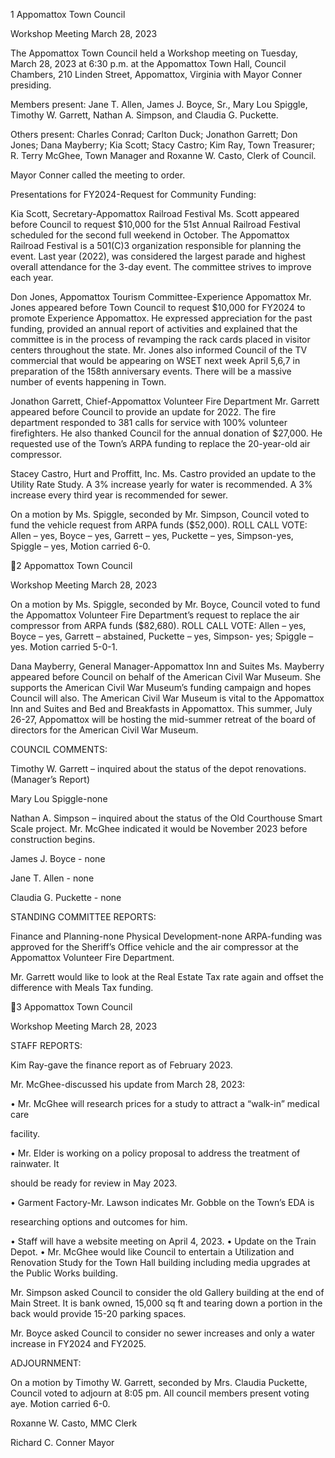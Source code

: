 1  Appomattox Town Council

Workshop Meeting
March 28, 2023

The Appomattox Town Council held a Workshop meeting on Tuesday, March 28, 2023 at 6:30
p.m. at the Appomattox Town Hall, Council Chambers, 210 Linden Street, Appomattox, Virginia
with Mayor Conner presiding.

Members present: Jane T. Allen, James J. Boyce, Sr., Mary Lou Spiggle, Timothy W. Garrett,
Nathan A. Simpson, and Claudia G. Puckette.

Others present: Charles Conrad; Carlton Duck; Jonathon Garrett; Don Jones; Dana Mayberry;
Kia Scott; Stacy Castro; Kim Ray, Town Treasurer; R. Terry McGhee, Town Manager and
Roxanne W. Casto, Clerk of Council.

Mayor Conner called the meeting to order.

Presentations for FY2024-Request for Community Funding:

Kia Scott, Secretary-Appomattox Railroad Festival
Ms. Scott appeared before Council to request $10,000 for the 51st Annual Railroad Festival
scheduled for the second full weekend in October. The Appomattox Railroad Festival is a
501(C)3 organization responsible for planning the event. Last year (2022), was considered the
largest parade and highest overall attendance for the 3-day event. The committee strives to
improve each year.

Don Jones, Appomattox Tourism Committee-Experience Appomattox
Mr. Jones appeared before Town Council to request $10,000 for FY2024 to promote Experience
Appomattox. He expressed appreciation for the past funding, provided an annual report of
activities and explained that the committee is in the process of revamping the rack cards placed
in visitor centers throughout the state. Mr. Jones also informed Council of the TV commercial
that would be appearing on WSET next week April 5,6,7 in preparation of the 158th anniversary
events. There will be a massive number of events happening in Town.

Jonathon Garrett, Chief-Appomattox Volunteer Fire Department
Mr. Garrett appeared before Council to provide an update for 2022. The fire department
responded to 381 calls for service with 100% volunteer firefighters. He also thanked Council for
the annual donation of $27,000. He requested use of the Town’s ARPA funding to replace the
20-year-old air compressor.

Stacey Castro, Hurt and Proffitt, Inc.
Ms. Castro provided an update to the Utility Rate Study. A 3% increase yearly for water is
recommended. A 3% increase every third year is recommended for sewer.

On a motion by Ms. Spiggle, seconded by Mr. Simpson, Council voted to fund the vehicle
request from ARPA funds ($52,000).
ROLL CALL VOTE:  Allen – yes, Boyce – yes, Garrett – yes, Puckette – yes, Simpson-yes,
Spiggle – yes, Motion carried 6-0.

2  Appomattox Town Council

Workshop Meeting
March 28, 2023

On a motion by Ms. Spiggle, seconded by Mr. Boyce, Council voted to fund the Appomattox
Volunteer Fire Department’s request to replace the air compressor from ARPA funds ($82,680).
ROLL CALL VOTE:  Allen – yes, Boyce – yes, Garrett – abstained, Puckette – yes, Simpson-
yes; Spiggle – yes. Motion carried 5-0-1.

Dana Mayberry, General Manager-Appomattox Inn and Suites
Ms. Mayberry appeared before Council on behalf of the American Civil War Museum. She
supports the American Civil War Museum’s funding campaign and hopes Council will also. The
American Civil War Museum is vital to the Appomattox Inn and Suites and Bed and Breakfasts
in Appomattox. This summer, July 26-27, Appomattox will be hosting the mid-summer retreat of
the board of directors for the American Civil War Museum.

COUNCIL COMMENTS:

Timothy W. Garrett – inquired about the status of the depot renovations. (Manager’s Report)

Mary Lou Spiggle-none

Nathan A. Simpson – inquired about the status of the Old Courthouse Smart Scale project. Mr.
McGhee indicated it would be November 2023 before construction begins.

James J. Boyce - none

Jane T. Allen - none

Claudia G. Puckette - none

STANDING COMMITTEE REPORTS:

Finance and Planning-none
Physical Development-none
ARPA-funding was approved for the Sheriff’s Office vehicle and the air compressor at the
Appomattox Volunteer Fire Department.

Mr. Garrett would like to look at the Real Estate Tax rate again and offset the difference with
Meals Tax funding.

3  Appomattox Town Council

Workshop Meeting
March 28, 2023

STAFF REPORTS:

Kim Ray-gave the finance report as of February 2023.

Mr. McGhee-discussed his update from March 28, 2023:

•  Mr. McGhee will research prices for a study to attract a “walk-in” medical care

facility.

•  Mr. Elder is working on a policy proposal to address the treatment of rainwater. It

should be ready for review in May 2023.

•  Garment Factory-Mr. Lawson indicates Mr. Gobble on the Town’s EDA is

researching options and outcomes for him.

•  Staff will have a website meeting on April 4, 2023.
•  Update on the Train Depot.
•  Mr. McGhee would like Council to entertain a Utilization and Renovation Study
for the Town Hall building including media upgrades at the Public Works
building.

Mr. Simpson asked Council to consider the old Gallery building at the end of Main Street. It is
bank owned, 15,000 sq ft and tearing down a portion in the back would provide 15-20 parking
spaces.

Mr. Boyce asked Council to consider no sewer increases and only a water increase in FY2024
and FY2025.

ADJOURNMENT:

On a motion by Timothy W. Garrett, seconded by Mrs. Claudia Puckette, Council voted to
adjourn at 8:05 pm. All council members present voting aye. Motion carried 6-0.

Roxanne W. Casto, MMC
Clerk

Richard C. Conner
Mayor

